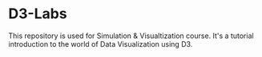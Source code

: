 # D3-Labs
This repository is used for Simulation &amp; Visualtization course. It's a tutorial introduction to the world of Data Visualization using D3.
